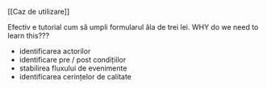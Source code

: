 [[Caz de utilizare]]

Efectiv e tutorial cum să umpli formularul ăla de trei lei. WHY do we need to learn this???

- identificarea actorilor
- identificare pre / post condițiilor
- stabilirea fluxului de evenimente
- identificarea cerințelor de calitate